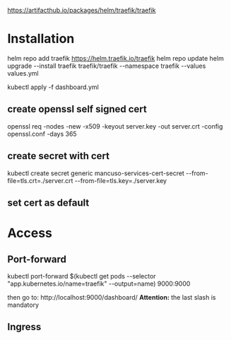https://artifacthub.io/packages/helm/traefik/traefik

# Installation

helm repo add traefik https://helm.traefik.io/traefik
helm repo update
helm upgrade --install traefik traefik/traefik --namespace traefik --values values.yml

kubectl apply -f dashboard.yml

## create openssl self signed cert
openssl req  -nodes -new -x509  -keyout server.key -out server.crt -config openssl.conf -days 365

## create secret with cert
kubectl create secret generic mancuso-services-cert-secret --from-file=tls.crt=./server.crt --from-file=tls.key=./server.key

## set cert as default


# Access

## Port-forward
kubectl port-forward $(kubectl get pods --selector "app.kubernetes.io/name=traefik" --output=name) 9000:9000

then go to: http://localhost:9000/dashboard/
**Attention:** the last slash is mandatory

## Ingress
